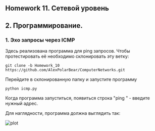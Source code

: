 ## Homework 11. Сетевой уровень
## 2. Программирование.
### 1. Эхо запросы через ICMP

Здесь реализована программа для ping запросов. Чтобы протестировать её необходимо склонировать эту ветку:

```git clone -b Homework_10 https://github.com/AlexPolarBear/ComputerNetworks.git```

Перейдите в склонированную папку и запустите программу

```python icmp.py```

Когда программа запуститься, появиться строка "ping " - введите нужный адрес.

Для наглядности, программа должна выглядить так:

![plot](icmp.PNG)
